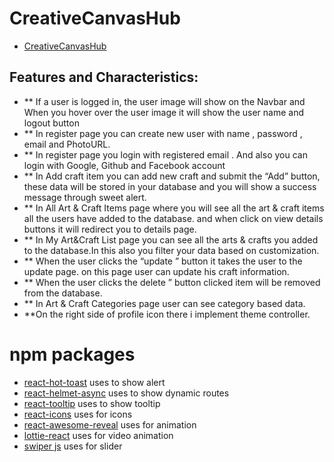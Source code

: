 # CreativeCanvasHub

- [CreativeCanvasHub](https://assignment10-a34c2.web.app/) 



## Features and Characteristics:
- ** If a user is logged in, the user image will show on the Navbar and When you hover over the user image it will show the user name and logout  button
- ** In register page you can create new user with name , password , email and PhotoURL.
- ** In register page you login with registered email . And also you can login with  Google, Github and Facebook account
- ** In Add craft item you can add new craft and  submit the “Add” button, these data will be stored in your database and you will show a success message through sweet alert. 
- ** In All Art & Craft Items page  where you will see all the art & craft items all the users have added to the database. and when click on view details buttons it will redirect you to details page.
- ** In My Art&Craft List page  you can see all the arts & crafts you added to the database.In this also you filter your data based on customization.
- ** When the user clicks the “update ” button it takes the user to the update page. on this page user can update his craft information. 
- ** When the user clicks the delete ” button clicked item will be removed from the database. 
- ** In  Art & Craft Categories page user can see category based data.
- **On the right side of   profile icon there i implement  theme controller.



# npm packages

- [react-hot-toast](https://react-hot-toast.com/) uses  to show alert 
- [react-helmet-async](https://www.npmjs.com/package/react-helmet-async) uses  to show dynamic routes
- [react-tooltip](https://www.npmjs.com/package/react-tooltip) uses  to show tooltip
- [react-icons](https://react-icons.github.io/react-icons/) uses  for icons
- [react-awesome-reveal](https://www.npmjs.com/package/react-awesome-reveal) uses  for animation
- [lottie-react](https://www.npmjs.com/package/lottie-react) uses  for video animation
- [swiper js](https://swiperjs.com/) uses  for slider 
